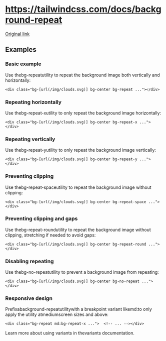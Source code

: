 # https://tailwindcss.com/docs/background-repeat

[Original link](https://tailwindcss.com/docs/background-repeat)

## Examples

### Basic example

Use thebg-repeatutility to repeat the background image both vertically and horizontally:

```
<div class="bg-[url(/img/clouds.svg)] bg-center bg-repeat ..."></div>
```

### Repeating horizontally

Use thebg-repeat-xutility to only repeat the background image horizontally:

```
<div class="bg-[url(/img/clouds.svg)] bg-center bg-repeat-x ..."></div>
```

### Repeating vertically

Use thebg-repeat-yutility to only repeat the background image vertically:

```
<div class="bg-[url(/img/clouds.svg)] bg-center bg-repeat-y ..."></div>
```

### Preventing clipping

Use thebg-repeat-spaceutility to repeat the background image without clipping:

```
<div class="bg-[url(/img/clouds.svg)] bg-center bg-repeat-space ..."></div>
```

### Preventing clipping and gaps

Use thebg-repeat-roundutility to repeat the background image without clipping, stretching if needed to avoid gaps:

```
<div class="bg-[url(/img/clouds.svg)] bg-center bg-repeat-round ..."></div>
```

### Disabling repeating

Use thebg-no-repeatutility to prevent a background image from repeating:

```
<div class="bg-[url(/img/clouds.svg)] bg-center bg-no-repeat ..."></div>
```

### Responsive design

Prefixabackground-repeatutilitywith a breakpoint variant likemd:to only apply the utility atmediumscreen sizes and above:

```
<div class="bg-repeat md:bg-repeat-x ...">  <!-- ... --></div>
```

Learn more about using variants in thevariants documentation.
